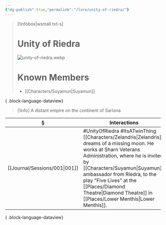 ```yaml
---
{"dg-publish":true,"permalink":"/lore/unity-of-riedra/"}
---
```


> [!infobox|wsmall txt-s]
> # Unity of Riedra
> ![unity-of-riedra.webp](/img/user/z_attachments/unity-of-riedra.webp) 
> # Known Members
>  - [[Characters/Suyamun\|Suyamun]]
> 
{ .block-language-dataview}

>[!info] A distant empire on the continent of Sarlona

| §                                | Interactions                                                                                                                                                                                                                                           |
| -------------------------------- | ------------------------------------------------------------------------------------------------------------------------------------------------------------------------------------------------------------------------------------------------------ |
| [[Journal/Sessions/001\|001]] | #UnityOfRiedra #ItsATwinThing [[Characters/Zelandris\|Zelandris]] dreams of a missing moon. He works at Sharn Veterans Administration, where he is invited by [[Characters/Suyamun\|Suyamun]], ambassador from Riedra, to the play "Five Lives" at the [[Places/Diamond Theatre\|Diamond Theatre]] in [[Places/Lower Menthis\|Lower Menthis]]. |

{ .block-language-dataview}